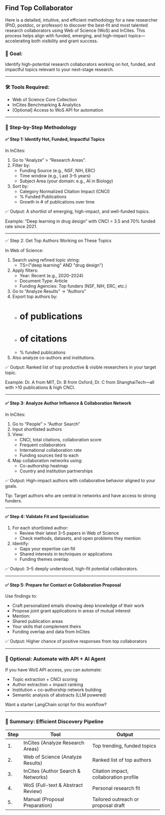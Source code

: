 ## Find Top Collaborator 


Here is a detailed, intuitive, and efficient methodology for a new researcher (PhD, postdoc, or professor) to discover the best-fit and most talented research collaborators using Web of Science (WoS) and InCites. This process helps align with funded, emerging, and high-impact topics—accelerating both visibility and grant success.


### 🎯 Goal:

Identify high-potential research collaborators working on hot, funded, and impactful topics relevant to your next-stage research.

---

### 🛠️ Tools Required:

-	Web of Science Core Collection
-	InCites Benchmarking & Analytics
-	[Optional] Access to WoS API for automation

---

### 🔁 Step-by-Step Methodology



#### ✅ Step 1: Identify Hot, Funded, Impactful Topics

In InCites:

1.	Go to “Analyze” > “Research Areas”.
2.	Filter by:
    -	Funding Source (e.g., NSF, NIH, ERC)
    -	Time window (e.g., Last 3–5 years)
    -	Subject Area (your domain: e.g., AI in Biology)
3.	Sort by:
    -	Category Normalized Citation Impact (CNCI)
    -	% Funded Publications
    -	Growth in # of publications over time

✅ Output: A shortlist of emerging, high-impact, and well-funded topics.

Example: “Deep learning in drug design” with CNCI = 3.5 and 70% funded rate since 2021.

---

✅ Step 2: Get Top Authors Working on These Topics

In Web of Science:

1.	Search using refined topic string:
    -	TS=("deep learning" AND "drug design")
2.	Apply filters:
    -	Year: Recent (e.g., 2020–2024)
    -	Document Type: Article
    -	Funding Agencies: Top funders (NSF, NIH, ERC, etc.)
3.	Go to “Analyze Results” → “Authors”
4.	Export top authors by:
    -	# of publications
    -	# of citations
    -	% funded publications
5.	Also analyze co-authors and institutions.

✅ Output: Ranked list of top productive & visible researchers in your target topic.

Example: Dr. A from MIT, Dr. B from Oxford, Dr. C from ShanghaiTech—all with >10 publications & high CNCI.

---

#### ✅ Step 3: Analyze Author Influence & Collaboration Network

In InCites:

1.	Go to “People” > “Author Search”
2.	Input shortlisted authors
3.	View:
    -	CNCI, total citations, collaboration score
    -	Frequent collaborators
    -	International collaboration rate
    -	Funding sources tied to each
4.	Map collaboration networks using:
    -	Co-authorship heatmap
    -	Country and institution partnerships

✅ Output: High-impact authors with collaborative behavior aligned to your goals.

Tip: Target authors who are central in networks and have access to strong funders.

---

#### ✅ Step 4: Validate Fit and Specialization


1.	For each shortlisted author:
    -	Review their latest 3–5 papers in Web of Science
    -	Check methods, datasets, and open problems they mention
2.	Identify:
    -	Gaps your expertise can fill
    -	Shared interests in techniques or applications
    -	Funding themes overlap

✅ Output: 3–5 deeply understood, high-fit potential collaborators.

---

#### ✅ Step 5: Prepare for Contact or Collaboration Proposal

Use findings to:
-	Craft personalized emails showing deep knowledge of their work
-	Propose joint grant applications in areas of mutual interest
-	Mention:
-	Shared publication areas
-	Your skills that complement theirs
-	Funding overlap and data from InCites

✅ Output: Higher chance of positive responses from top collaborators

---

### 🧠 Optional: Automate with API + AI Agent

If you have WoS API access, you can automate:

-	Topic extraction + CNCI scoring
-	Author extraction + impact ranking
-	Institution + co-authorship network building
-	Semantic analysis of abstracts (LLM powered)

Want a starter LangChain script for this workflow?

---

### 📌 Summary: Efficient Discovery Pipeline


| Step | Tool                                  | Output                                 |
|------|---------------------------------------|----------------------------------------|
| 1.   | InCites (Analyze Research Areas)      | Top trending, funded topics            |
| 2.   | Web of Science (Analyze Results)      | Ranked list of top authors             |
| 3.   | InCites (Author Search & Networks)    | Citation impact, collaboration profile |
| 4.   | WoS (Full-text & Abstract Review)     | Personal research fit                  |
| 5.   | Manual (Proposal Preparation)         | Tailored outreach or proposal draft    |
